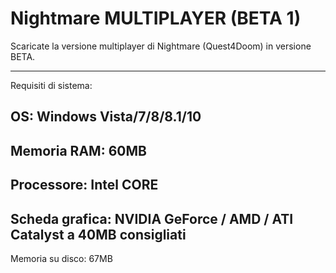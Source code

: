 # Nightmare MULTIPLAYER (BETA 1)
Scaricate la versione multiplayer di Nightmare (Quest4Doom)
in versione BETA.

-----------------------------------------------------------------------------
Requisiti di sistema:

OS:  Windows Vista/7/8/8.1/10
-
Memoria RAM:  60MB
-
Processore:   Intel CORE
-
Scheda grafica:   NVIDIA GeForce / AMD / ATI Catalyst a 40MB consigliati
-
Memoria su disco:   67MB
